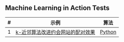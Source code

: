 ## Machine Learning in Action Tests

| # | 示例 | 算法 |
|---| ----- | -------- |
| 1 | [k-近邻算法改进约会网站的配对效果](./knn/datingknn/readme.md) | [Python](./knn/datingknn/knn.py) |
